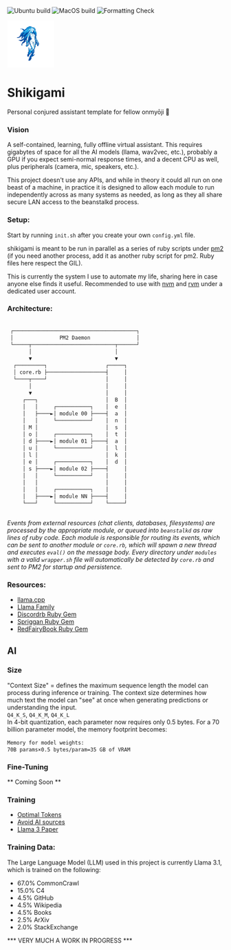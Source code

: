 ![Ubuntu build](https://github.com/Ifiht/Shikigami/actions/workflows/ubuntu.yml/badge.svg)
![MacOS build](https://github.com/Ifiht/Shikigami/actions/workflows/macos.yml/badge.svg)
![Formatting Check](https://github.com/Ifiht/Shikigami/actions/workflows/syntax.yml/badge.svg)

<img src="https://raw.githubusercontent.com/Ifiht/Shikigami/main/resources/Ice_Spirit_by_Rasgar.png" width="109" height="109">

# Shikigami
Personal conjured assistant template for fellow onmyōji :bookmark:

### Vision
A self-contained, learning, fully offline virtual assistant. This requires gigabytes of space for all the AI models (llama, wav2vec, etc.), probably a GPU if you expect semi-normal response times, and a decent CPU as well, plus peripherals (camera, mic, speakers, etc.).

This project doesn't use any APIs, and while in theory it could all run on one beast of a machine, in practice it is designed to allow each module to run independently across as many systems as needed, as long as they all share secure LAN access to the beanstalkd process.

### Setup:
Start by running `init.sh` after you create your own `config.yml` file.

shikigami is meant to be run in parallel as a series of ruby scripts under [pm2](https://pm2.keymetrics.io/) (if you need another process, add it as another ruby script for pm2. Ruby files here respect the GIL).

This is currently the system I use to automate my life, sharing here in case anyone else finds it useful. Recommended to use with [nvm](https://github.com/nvm-sh/nvm) and [rvm](https://github.com/rvm/rvm) under a dedicated user account.

### Architecture:
```
                                            
 ┌────────────────────────────────────────┐ 
 │               PM2 Daemon               │ 
 └─────┬───────────────────────────┬──────┘ 
       │                           │        
       ▼                           ▼        
  ┌─────────┐                   ┌─────┐     
  │ core.rb ├───────────────────┤     │     
  └────┬────┘                   │     │     
       │                        │     │     
       ▼                        │     │     
     ┌───┐                      │  B  │     
     │   │     ┌───────────┐    │  e  │     
     │   ├────►│ module 00 ├────┤  a  │     
     │   │     └───────────┘    │  n  │     
     │ M │                      │  s  │     
     │ o │     ┌───────────┐    │  t  │     
     │ d ├────►│ module 01 ├────┤  a  │     
     │ u │     └───────────┘    │  l  │     
     │ l │                      │  k  │     
     │ e │     ┌───────────┐    │  d  │     
     │ s ├────►│ module 02 ├────┤     │     
     │   │     └───────────┘    │     │     
     │   │                      │     │     
     │   │     ┌───────────┐    │     │     
     │   ├────►│ module NN ├────┤     │     
     └───┘     └───────────┘    └─────┘     
                                            
```
_Events from external resources (chat clients, databases, filesystems) are processed by the appropriate module, or queued into `beanstalkd` as raw lines of ruby code. Each module is responsible for routing its events, which can be sent to another module or `core.rb`, which will spawn a new thread and executes `eval()` on the message body.
Every directory under `modules` with a valid `wrapper.sh` file will automatically be detected by `core.rb` and sent to PM2 for startup and persistence._

### Resources:
- [llama.cpp](https://github.com/ggerganov/llama.cpp/tree/master)
- [Llama Family](https://huggingface.co/meta-llama)
- [Discordrb Ruby Gem](https://github.com/shardlab/discordrb/tree/main)
- [Spriggan Ruby Gem](https://github.com/Ifiht/Spriggan/blob/main)
- [RedFairyBook Ruby Gem](https://github.com/Ifiht/RedFairyBook/tree/main)
## AI
### Size
"Context Size" = defines the maximum sequence length the model can process during inference or training. The context size determines how much text the model can "see" at once when generating predictions or understanding the input.  
`Q4_K_S`, `Q4_K_M`, `Q4_K_L`  
In 4-bit quantization, each parameter now requires only 0.5 bytes. For a 70 billion parameter model, the memory footprint becomes:

    Memory for model weights:
    70B params×0.5 bytes/param=35 GB of VRAM
    
### Fine-Tuning
** Coming Soon **

### Training
- [Optimal Tokens](https://arxiv.org/abs/2203.15556)
- [Avoid AI sources](https://arxiv.org/abs/2305.17493)
- [Llama 3 Paper](https://scontent-iad3-1.xx.fbcdn.net/v/t39.2365-6/468347782_9231729823505907_4580471254289036098_n.pdf?_nc_cat=110&ccb=1-7&_nc_sid=3c67a6&_nc_ohc=Gou09yQLZqwQ7kNvgHlphYw&_nc_zt=14&_nc_ht=scontent-iad3-1.xx&_nc_gid=AWr4p5C4Ebxrs7DbkH5-qon&oh=00_AYDsB9QkEUQRv5gMpkQkcBRMK7COVfO5tiEo0mUwNIOU_g&oe=675A3A80)

### Training Data:
The Large Language Model (LLM) used in this project is currently Llama 3.1, which is trained on the following:
- 67.0% CommonCrawl
- 15.0% C4
- 4.5% GitHub
- 4.5% Wikipedia
- 4.5% Books
- 2.5% ArXiv
- 2.0% StackExchange


*** VERY MUCH A WORK IN PROGRESS ***
